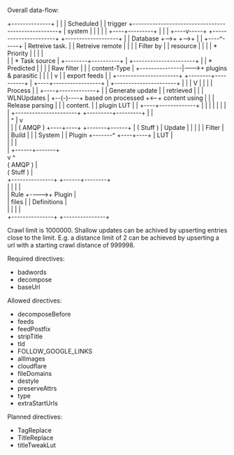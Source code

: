 
Overall data-flow:


+--------------+
|              |
|  Scheduled   |
|   trigger    +---------------------------------------------------+
|    system    |                                                   |
|              |                                                   |
+----+---------+                                                   |
     |                                                             |
+----v-----+   +----------------------+   +-------------------+    |
| Database +-->+                      +-->+                   |    |
+----^-----+   |   Retreive task.     |   |  Retreive remote  |    |
     |         |   Filter by          |   |  resource         |    |
     |         |    * Priority        |   |                   |    |    
     |         |    * Task source     |   +--------+----------+    |    +----------------------+
     |         |    * Predicted       |            |               |    | Raw filter           |
     |         |       content-Type   |            +---------------|--->+ plugins & parasitic  |
     |         |                      |            v               |    | export feeds         |
     |         +----------------------+   +--------+----------+    |    +----+-----------------+
     |         +----------------------+   |                   |    |         V
     |         |                      |   |  Process          |    |    +----+-------------+
     |         |  Generate update     |   |  retrieved        |    |    |  WLNUpdates      |
     +--(-)----+  based on processed  +<--+  content using    |    |    | Release parsing  |
         |     |  content.            |   |  plugin LUT       |    |    +----+-------------+
         |     |                      |   |                   |    |         |
         |     +----------------------+   +---------+---------+    |         |     
         |                                          ^              |         v     
         |                                          |              |     (  AMQP ) 
    +----+----+                             +-------+------+       |     ( Stuff ) 
    | Update  |                             |              |       |
    | Filter  |                             |   Build      |       |
    | System  |                             |   Plugin     +-------^
    +----+----+                             |    LUT       |        
         |                                  |              |        
         |                                  +------+-------+        
         v                                         ^           
     (  AMQP )                                     |           
     ( Stuff )                                     |           
                      +---------------+     +------+--------+   
                      |               |     |               |   
                      |      Rule     +---->+    Plugin     |   
                      |     files     |     |  Definitions  |   
                      |               |     |               |   
                      +---------------+     +---------------+   

Crawl limit is 1000000.
Shallow updates can be achived by upserting entries close to the limit. E.g. 
a distance limit of 2 can be achieved by upserting a url with a starting crawl 
distance of 999998.

Required directives:
 - badwords
 - decompose
 - baseUrl

Allowed directives:
 - decomposeBefore
 - feeds
 - feedPostfix
 - stripTitle
 - tld
 - FOLLOW_GOOGLE_LINKS
 - allImages
 - cloudflare
 - fileDomains
 - destyle
 - preserveAttrs
 - type
 - extraStartUrls

Planned directives:
 - TagReplace
 - TitleReplace
 - titleTweakLut